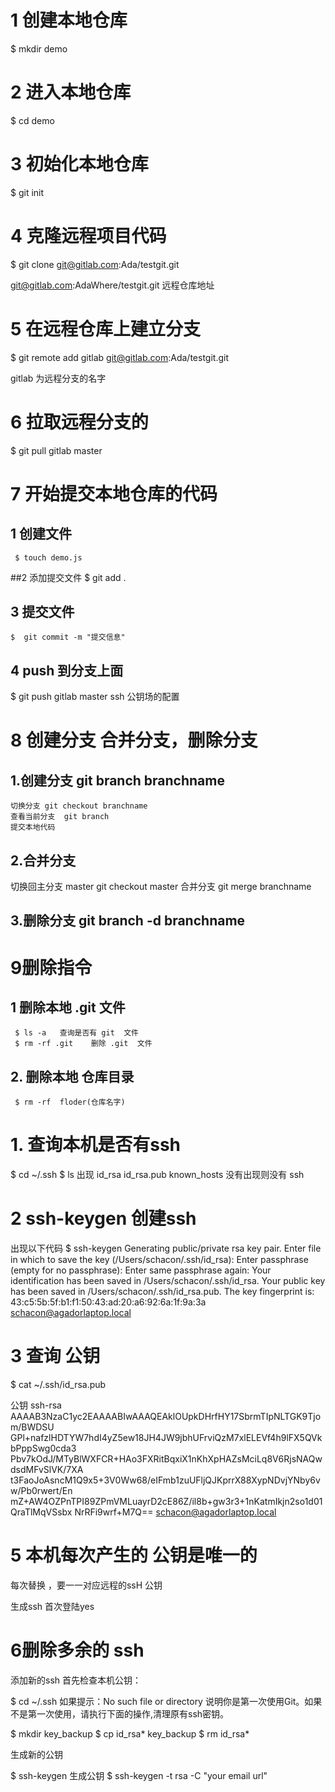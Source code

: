 


<!-- 自己总结 -->

# 1 创建本地仓库
$ mkdir  demo

# 2 进入本地仓库
$ cd demo

# 3 初始化本地仓库
$ git  init

# 4 克隆远程项目代码
 $ git clone git@gitlab.com:Ada/testgit.git

 git@gitlab.com:AdaWhere/testgit.git 远程仓库地址

 # 5 在远程仓库上建立分支
 $ git remote add gitlab git@gitlab.com:Ada/testgit.git

  gitlab  为远程分支的名字

# 6 拉取远程分支的
$ git pull gitlab master

# 7 开始提交本地仓库的代码 

  
  ## 1 创建文件  
     $ touch demo.js

  ##2 添加提交文件
      $ git add .
  
  ## 3 提交文件

    $  git commit -m "提交信息"

  ## 4 push 到分支上面

   $ git push gitlab master 
    ssh 公钥场的配置

# 8 创建分支 合并分支，删除分支

 ## 1.创建分支 git branch branchname
    切换分支 git checkout branchname 
    查看当前分支  git branch
    提交本地代码
 ## 2.合并分支
   切换回主分支 master  git checkout master
   合并分支  git merge branchname 

 ## 3.删除分支 git branch -d branchname

# 9删除指令
   ## 1 删除本地   .git 文件
     $ ls -a   查询是否有 git  文件
     $ rm -rf .git    删除 .git  文件
   ## 2. 删除本地 仓库目录

     $ rm -rf  floder(仓库名字)
# 1. 查询本机是否有ssh
  $ cd ~/.ssh
  $ ls
  出现
  id_rsa  id_rsa.pub  known_hosts
  没有出现则没有 ssh 

# 2 ssh-keygen 创建ssh

  出现以下代码
  $ ssh-keygen
Generating public/private rsa key pair.
Enter file in which to save the key (/Users/schacon/.ssh/id_rsa):
Enter passphrase (empty for no passphrase):
Enter same passphrase again:
Your identification has been saved in /Users/schacon/.ssh/id_rsa.
Your public key has been saved in /Users/schacon/.ssh/id_rsa.pub.
The key fingerprint is:
43:c5:5b:5f:b1:f1:50:43:ad:20:a6:92:6a:1f:9a:3a schacon@agadorlaptop.local


# 3 查询 公钥

 $ cat ~/.ssh/id_rsa.pub

 公钥
 ssh-rsa AAAAB3NzaC1yc2EAAAABIwAAAQEAklOUpkDHrfHY17SbrmTIpNLTGK9Tjom/BWDSU
GPl+nafzlHDTYW7hdI4yZ5ew18JH4JW9jbhUFrviQzM7xlELEVf4h9lFX5QVkbPppSwg0cda3
Pbv7kOdJ/MTyBlWXFCR+HAo3FXRitBqxiX1nKhXpHAZsMciLq8V6RjsNAQwdsdMFvSlVK/7XA
t3FaoJoAsncM1Q9x5+3V0Ww68/eIFmb1zuUFljQJKprrX88XypNDvjYNby6vw/Pb0rwert/En
mZ+AW4OZPnTPI89ZPmVMLuayrD2cE86Z/il8b+gw3r3+1nKatmIkjn2so1d01QraTlMqVSsbx
NrRFi9wrf+M7Q== schacon@agadorlaptop.local

# 5 本机每次产生的 公钥是唯一的
 
  每次替换 ，要一一对应远程的ssH 公钥

  生成ssh 首次登陆yes 

# 6删除多余的 ssh   
   添加新的ssh 
首先检查本机公钥：

$ cd ~/.ssh
如果提示：No such file or directory 说明你是第一次使用Git。如果不是第一次使用，请执行下面的操作,清理原有ssh密钥。

$ mkdir key_backup
$ cp id_rsa* key_backup
$ rm id_rsa*


生成新的公钥 

$ ssh-keygen  生成公钥
$ ssh-keygen -t rsa -C "your email url"
